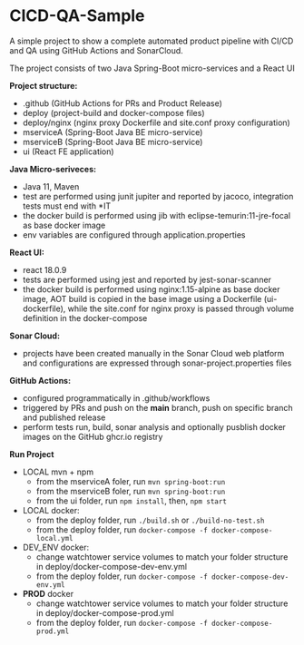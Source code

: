 # CICD-QA-Sample
A simple project to show a complete automated product pipeline with CI/CD and QA using GitHub Actions and SonarCloud.

The project consists of two Java Spring-Boot micro-services and a React UI

**Project structure:**
- .github       (GitHub Actions for PRs and Product Release)
- deploy        (project-build and docker-compose files)
- deploy/nginx  (nginx proxy Dockerfile and site.conf proxy configuration)
- mserviceA     (Spring-Boot Java BE micro-service)
- mserviceB     (Spring-Boot Java BE micro-service)
- ui            (React FE application)

**Java Micro-seriveces:**
- Java 11, Maven
- test are performed using junit jupiter and reported by jacoco,
  integration tests must end with *IT
- the docker build is performed using jib with eclipse-temurin:11-jre-focal
  as base docker image
- env variables are configured through application.properties

**React UI:**
- react 18.0.9
- tests are performed using jest and reported by jest-sonar-scanner
- the docker build is performed using nginx:1.15-alpine as base 
  docker image, AOT build is copied in the base
  image using a Dockerfile (ui-dockerfile), while the site.conf for nginx proxy
  is passed through volume definition in the docker-compose

**Sonar Cloud:**
- projects have been created manually in the Sonar Cloud web platform
  and configurations are expressed through sonar-project.properties
  files

**GitHub Actions:**
- configured programmatically in .github/workflows
- triggered by PRs and push on the **main** branch, push on specific branch
  and published release
- perform tests run, build, sonar analysis and optionally pusblish docker
images on the GitHub ghcr.io registry

**Run Project**
- LOCAL mvn + npm
    - from the mserviceA foler, run `mvn spring-boot:run`
    - from the mserviceB foler, run `mvn spring-boot:run`
    - from the ui folder, run `npm install`, then, `npm start`
- LOCAL docker:
    - from the deploy folder, run `./build.sh` or `./build-no-test.sh`
    - from the deploy folder, run
      `docker-compose -f docker-compose-local.yml`
- DEV_ENV docker:
    - change watchtower service volumes to match your folder structure 
      in deploy/docker-compose-dev-env.yml
    - from the deploy folder, run
      `docker-compose -f docker-compose-dev-env.yml` 
- **PROD** docker    
    - change watchtower service volumes to match your folder structure
      in deploy/docker-compose-prod.yml
    - from the deploy folder, run
      `docker-compose -f docker-compose-prod.yml` 
